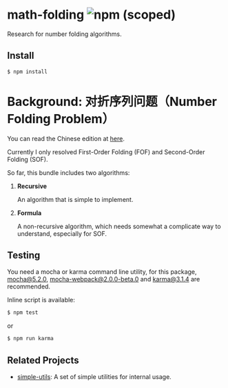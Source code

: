 # math-folding ![npm (scoped)](https://img.shields.io/npm/v/@jungleford/math-folding.svg)

Research for number folding algorithms.

## Install

```bash
$ npm install
```

# Background: 对折序列问题（Number Folding Problem）

You can read the Chinese edition at [here](https://github.com/jungleford/math-folding-react).

Currently I only resolved First-Order Folding (FOF) and Second-Order Folding (SOF).

So far, this bundle includes two algorithms:

1) **Recursive**

   An algorithm that is simple to implement.

1) **Formula**

   A non-recursive algorithm, which needs somewhat a complicate way to understand, especially for SOF.

## Testing

You need a mocha or karma command line utility, for this package, mocha@5.2.0, mocha-webpack@2.0.0-beta.0 and karma@3.1.4 are recommended.

Inline script is available:

```bash
$ npm test
```

or

```bash
$ npm run karma
```

## Related Projects

* [simple-utils](https://github.com/jungleford/simple-utils): A set of simple utilities for internal usage.